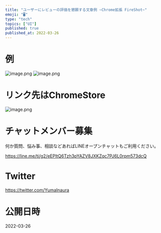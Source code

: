 ```yaml
---
title: "ユーザーにレビューの評価を懇願する文章例 ~Chrome拡張 FireShot~"
emoji: "🖥"
type: "tech"
topics: ["UI"]
published: true
published_at: 2022-03-26
---
```


# 例

![image.png](https://qiita-image-store.s3.ap-northeast-1.amazonaws.com/0/89618/5452e016-cc3e-cc08-dd40-5d596c813db6.png)
![image.png](https://qiita-image-store.s3.ap-northeast-1.amazonaws.com/0/89618/69a8d4e0-3fbb-4c15-d21e-efb0c4ac5805.png)

# リンク先はChromeStore

![image.png](https://qiita-image-store.s3.ap-northeast-1.amazonaws.com/0/89618/f6e3c979-1167-b0e0-c480-7dbf78a7cc9c.png)











<!-- Update From Qiita API -->

# チャットメンバー募集


何か質問、悩み事、相談などあればLINEオープンチャットもご利用ください。

https://line.me/ti/g2/eEPltQ6Tzh3pYAZV8JXKZqc7PJ6L0rpm573dcQ





# Twitter


https://twitter.com/YumaInaura


<!-- Update From Qiita API -->



# 公開日時

2022-03-26
